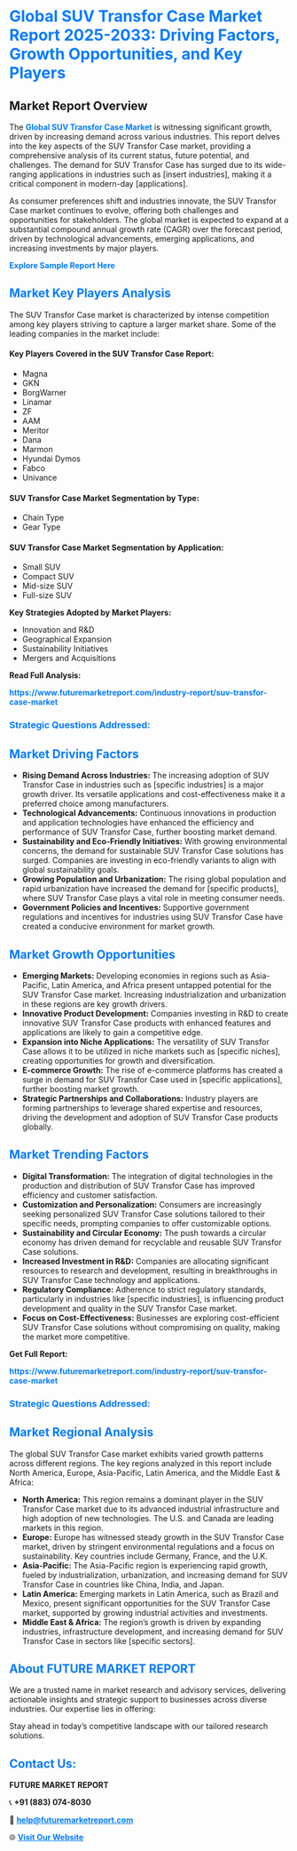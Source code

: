 <h1 style="color: #007BFF;">Global SUV Transfor Case Market Report 2025-2033: Driving Factors, Growth Opportunities, and Key Players</h1>

<section id="overview">
<h2>Market Report Overview</h2>
<p>The <a href="https://www.futuremarketreport.com/industry-report/suv-transfor-case-market" style="color: #007BFF; text-decoration: none;"><strong>Global SUV Transfor Case Market</strong></a> is witnessing significant growth, driven by increasing demand across various industries. This report delves into the key aspects of the SUV Transfor Case market, providing a comprehensive analysis of its current status, future potential, and challenges. The demand for SUV Transfor Case has surged due to its wide-ranging applications in industries such as [insert industries], making it a critical component in modern-day [applications].</p>
<p>As consumer preferences shift and industries innovate, the SUV Transfor Case market continues to evolve, offering both challenges and opportunities for stakeholders. The global market is expected to expand at a substantial compound annual growth rate (CAGR) over the forecast period, driven by technological advancements, emerging applications, and increasing investments by major players.</p>
</section>

<section id="overview">
<p><a href="https://www.futuremarketreport.com/request-sample/reportId=89698" style="color: #007BFF; text-decoration: none;"><strong>Explore Sample Report Here</strong></a></p>
</section>

<section id="key-players">
<h2 style="color: #007BFF;">Market Key Players Analysis</h2>
<p>The SUV Transfor Case market is characterized by intense competition among key players striving to capture a larger market share. Some of the leading companies in the market include:</p>
<h4>Key Players Covered in the SUV Transfor Case Report:</h4>
<ul><li>Magna</li><li>GKN</li><li>BorgWarner</li><li>Linamar</li><li>ZF</li><li>AAM</li><li>Meritor</li><li>Dana</li><li>Marmon</li><li>Hyundai Dymos</li><li>Fabco</li><li>Univance</li></ul>
<h4>SUV Transfor Case Market Segmentation by Type:</h4>
<ul><li>Chain Type</li><li>Gear Type</li></ul>

<h4>SUV Transfor Case Market Segmentation by Application:</h4>
<ul><li>Small SUV</li><li>Compact SUV</li><li>Mid-size SUV</li><li>Full-size SUV</li></ul>
<p><strong>Key Strategies Adopted by Market Players:</strong></p>
<ul>
<li>Innovation and R&D</li>
<li>Geographical Expansion</li>
<li>Sustainability Initiatives</li>
<li>Mergers and Acquisitions</li>
</ul>
</section>

<section>
<p><strong>Read Full Analysis: </strong></p><a href="https://www.futuremarketreport.com/industry-report/suv-transfor-case-market" style="color: #007BFF; text-decoration: none;"><strong>https://www.futuremarketreport.com/industry-report/suv-transfor-case-market</strong></a>
<h3 style="color: #007BFF;">Strategic Questions Addressed:</h3>
</section>

<section id="driving-factors">
<h2 style="color: #007BFF;">Market Driving Factors</h2>
<ul>
<li><strong>Rising Demand Across Industries:</strong> The increasing adoption of SUV Transfor Case in industries such as [specific industries] is a major growth driver. Its versatile applications and cost-effectiveness make it a preferred choice among manufacturers.</li>
<li><strong>Technological Advancements:</strong> Continuous innovations in production and application technologies have enhanced the efficiency and performance of SUV Transfor Case, further boosting market demand.</li>
<li><strong>Sustainability and Eco-Friendly Initiatives:</strong> With growing environmental concerns, the demand for sustainable SUV Transfor Case solutions has surged. Companies are investing in eco-friendly variants to align with global sustainability goals.</li>
<li><strong>Growing Population and Urbanization:</strong> The rising global population and rapid urbanization have increased the demand for [specific products], where SUV Transfor Case plays a vital role in meeting consumer needs.</li>
<li><strong>Government Policies and Incentives:</strong> Supportive government regulations and incentives for industries using SUV Transfor Case have created a conducive environment for market growth.</li>
</ul>
</section>

<section id="growth-opportunities">
<h2 style="color: #007BFF;">Market Growth Opportunities</h2>
<ul>
<li><strong>Emerging Markets:</strong> Developing economies in regions such as Asia-Pacific, Latin America, and Africa present untapped potential for the SUV Transfor Case market. Increasing industrialization and urbanization in these regions are key growth drivers.</li>
<li><strong>Innovative Product Development:</strong> Companies investing in R&D to create innovative SUV Transfor Case products with enhanced features and applications are likely to gain a competitive edge.</li>
<li><strong>Expansion into Niche Applications:</strong> The versatility of SUV Transfor Case allows it to be utilized in niche markets such as [specific niches], creating opportunities for growth and diversification.</li>
<li><strong>E-commerce Growth:</strong> The rise of e-commerce platforms has created a surge in demand for SUV Transfor Case used in [specific applications], further boosting market growth.</li>
<li><strong>Strategic Partnerships and Collaborations:</strong> Industry players are forming partnerships to leverage shared expertise and resources, driving the development and adoption of SUV Transfor Case products globally.</li>
</ul>
</section>

<section id="trending-factors">
<h2 style="color: #007BFF;">Market Trending Factors</h2>
<ul>
<li><strong>Digital Transformation:</strong> The integration of digital technologies in the production and distribution of SUV Transfor Case has improved efficiency and customer satisfaction.</li>
<li><strong>Customization and Personalization:</strong> Consumers are increasingly seeking personalized SUV Transfor Case solutions tailored to their specific needs, prompting companies to offer customizable options.</li>
<li><strong>Sustainability and Circular Economy:</strong> The push towards a circular economy has driven demand for recyclable and reusable SUV Transfor Case solutions.</li>
<li><strong>Increased Investment in R&D:</strong> Companies are allocating significant resources to research and development, resulting in breakthroughs in SUV Transfor Case technology and applications.</li>
<li><strong>Regulatory Compliance:</strong> Adherence to strict regulatory standards, particularly in industries like [specific industries], is influencing product development and quality in the SUV Transfor Case market.</li>
<li><strong>Focus on Cost-Effectiveness:</strong> Businesses are exploring cost-efficient SUV Transfor Case solutions without compromising on quality, making the market more competitive.</li>
</ul>
</section>

<section>
<p><strong>Get Full Report: </strong></p><a href="https://www.futuremarketreport.com/industry-report/suv-transfor-case-market" style="color: #007BFF; text-decoration: none;"><strong>https://www.futuremarketreport.com/industry-report/suv-transfor-case-market</strong></a>
<h3 style="color: #007BFF;">Strategic Questions Addressed:</h3>
</section>


<section id="regional-analysis">
<h2 style="color: #007BFF;">Market Regional Analysis</h2>
<p>The global SUV Transfor Case market exhibits varied growth patterns across different regions. The key regions analyzed in this report include North America, Europe, Asia-Pacific, Latin America, and the Middle East & Africa:</p>
<ul>
<li><strong>North America:</strong> This region remains a dominant player in the SUV Transfor Case market due to its advanced industrial infrastructure and high adoption of new technologies. The U.S. and Canada are leading markets in this region.</li>
<li><strong>Europe:</strong> Europe has witnessed steady growth in the SUV Transfor Case market, driven by stringent environmental regulations and a focus on sustainability. Key countries include Germany, France, and the U.K.</li>
<li><strong>Asia-Pacific:</strong> The Asia-Pacific region is experiencing rapid growth, fueled by industrialization, urbanization, and increasing demand for SUV Transfor Case in countries like China, India, and Japan.</li>
<li><strong>Latin America:</strong> Emerging markets in Latin America, such as Brazil and Mexico, present significant opportunities for the SUV Transfor Case market, supported by growing industrial activities and investments.</li>
<li><strong>Middle East & Africa:</strong> The region’s growth is driven by expanding industries, infrastructure development, and increasing demand for SUV Transfor Case in sectors like [specific sectors].</li>
</ul>
</section>

<footer>
<h2 style="color: #007BFF;">About FUTURE MARKET REPORT</h2>
<p>We are a trusted name in market research and advisory services, delivering actionable insights and strategic support to businesses across diverse industries. Our expertise lies in offering:</p>

<p>Stay ahead in today’s competitive landscape with our tailored research solutions.</p>

<h2 style="color: #007BFF;">Contact Us:</h2>
<p><strong>FUTURE MARKET REPORT</strong></p>
<p>📞 <strong>+91 (883) 074-8030</strong></p>
<p>📧 <strong><a href="mailto:help@futuremarketreport.com" style="color: #007BFF;">help@futuremarketreport.com</a></strong></p>
<p>🌐 <strong><a href="https://www.futuremarketreport.com/" style="color: #007BFF;">Visit Our Website</a></strong></p>
</footer>